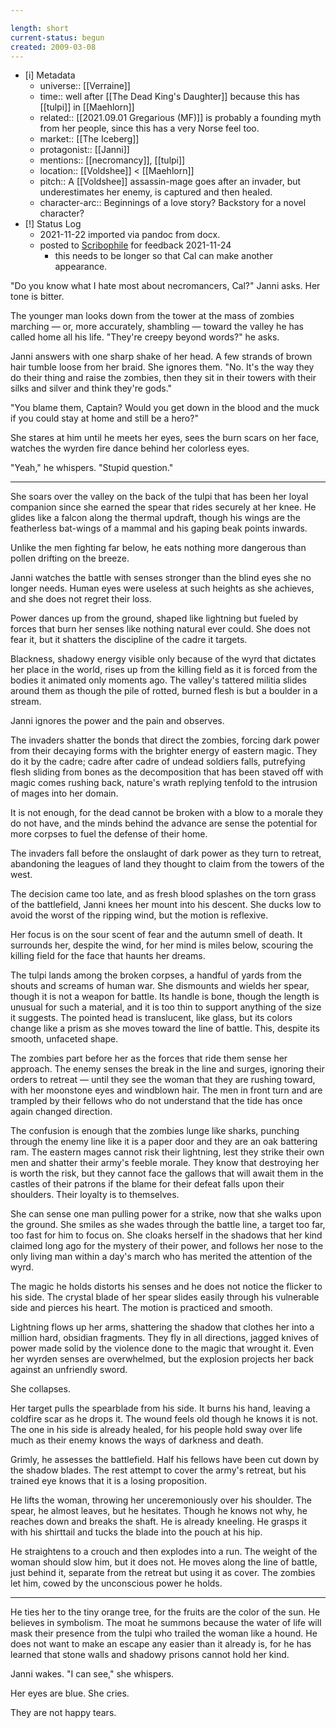 ```yaml
---

length: short
current-status: begun
created: 2009-03-08
---
```


- [i] Metadata
	- universe:: [[Verraine]] 
	- time:: well after [[The Dead King's Daughter]] because this has [[tulpi]] in [[Maehlorn]]
	- related:: [[2021.09.01 Gregarious (MF)]] is probably a founding myth from her people, since this has a very Norse feel too. 
	- market:: [[The Iceberg]]
	- protagonist:: [[Janni]]
	- mentions:: [[necromancy]], [[tulpi]]
	- location:: [[Voldshee]] < [[Maehlorn]]
	- pitch:: A [[Voldshee]] assassin-mage goes after an invader, but underestimates her enemy, is captured and then healed. 
	- character-arc:: Beginnings of a love story? Backstory for a novel character? 
- [!] Status Log
	- 2021-11-22 imported via pandoc from docx.
	- posted to [Scribophile](https://www.scribophile.com/authors/eleanor-cully/works/wyrden-eyes) for feedback 2021-11-24
		- this needs to be longer so that Cal can make another appearance. 


"Do you know what I hate most about necromancers, Cal?" Janni asks. Her tone is bitter.

The younger man looks down from the tower at the mass of zombies marching — or, more accurately, shambling — toward the valley he has called home all his life. "They're creepy beyond words?" he asks.

Janni answers with one sharp shake of her head. A few strands of brown hair tumble loose from her braid. She ignores them. "No. It's the way they do their thing and raise the zombies, then they sit in their towers with their silks and silver and think they're gods."

"You blame them, Captain? Would you get down in the blood and the muck if you could stay at home and still be a hero?"

She stares at him until he meets her eyes, sees the burn scars on her face, watches the wyrden fire dance behind her colorless eyes.

"Yeah," he whispers. "Stupid question."

* * * 

She soars over the valley on the back of the tulpi that has been her loyal companion since she earned the spear that rides securely at her knee. He glides like a falcon along the thermal updraft, though his wings are the featherless bat-wings of a mammal and his gaping beak points inwards. 

Unlike the men fighting far below, he eats nothing more dangerous than pollen drifting on the breeze. 

Janni watches the battle with senses stronger than the blind eyes she no longer needs. Human eyes were useless at such heights as she achieves, and she does not regret their loss.

Power dances up from the ground, shaped like lightning but fueled by forces that burn her senses like nothing natural ever could. She does not fear it, but it shatters the discipline of the cadre it targets. 

Blackness, shadowy energy visible only because of the wyrd that dictates her place in the world, rises up from the killing field as it is forced from the bodies it animated only moments ago. The valley's tattered militia slides around them as though the pile of rotted, burned flesh is but a boulder in a stream.

Janni ignores the power and the pain and observes.

The invaders shatter the bonds that direct the zombies, forcing dark power from their decaying forms with the brighter energy of eastern magic. They do it by the cadre; cadre after cadre of undead soldiers falls, putrefying flesh sliding from bones as the decomposition that has been staved off with magic comes rushing back, nature's wrath replying tenfold to the intrusion of mages  into her domain.

It is not enough, for the dead cannot be broken with a blow to a morale they do not have, and the minds behind the advance are sense the potential for more corpses to fuel the defense of their home. 

The invaders fall before the onslaught of dark power as they turn to retreat, abandoning the leagues of land they thought to claim from the towers of the west. 

The decision came too late, and as fresh blood splashes on the torn grass of the battlefield, Janni knees her mount into his descent. She ducks low to avoid the worst of the ripping wind, but the motion is reflexive. 

Her focus is on the sour scent of fear and the autumn smell of death. It surrounds her, despite the wind, for her mind is miles below, scouring the killing field for the face that haunts her dreams.

The tulpi lands among the broken corpses, a handful of yards from the shouts and screams of human war. She dismounts and wields her spear, though it is not a weapon for battle. Its handle is bone, though the length is unusual for such a material, and it is too thin to support anything of the size it suggests. The pointed head is translucent, like glass, but its colors change like a prism as she moves toward the line of battle. This, despite its smooth, unfaceted shape.

The zombies part before her as the forces that ride them sense her approach. The enemy senses the break in the line and surges, ignoring their orders to retreat — until they see the woman that they are rushing toward, with her moonstone eyes and windblown hair. The men in front turn and are trampled by their fellows who do not understand that the tide has once again changed direction.

The confusion is enough that the zombies lunge like sharks, punching through the enemy line like it is a paper door and they are an oak battering ram. The eastern mages cannot risk their lightning, lest they strike their own men and shatter their army's feeble morale. They know that destroying her is worth the risk, but they cannot face the gallows that will await them in the castles of their patrons if the blame for their defeat falls upon their shoulders. Their loyalty is to themselves.

She can sense one man pulling power for a strike, now that she walks upon the ground. She smiles as she wades through the battle line, a target too far, too fast for him to focus on. She cloaks herself in the shadows that her kind claimed long ago for the mystery of their power, and follows her nose to the only living man within a day's march who has merited the attention of the wyrd.

The magic he holds distorts his senses and he does not notice the flicker to his side. The crystal blade of her spear slides easily through his vulnerable side and pierces his heart. The motion is practiced and smooth.

Lightning flows up her arms, shattering the shadow that clothes her into a million hard, obsidian fragments. They fly in all directions, jagged knives of power made solid by the violence done to the magic that wrought it. Even her wyrden senses are overwhelmed, but the explosion projects her back against an unfriendly sword.

She collapses.

Her target pulls the spearblade from his side. It burns his hand, leaving a coldfire scar as he drops it. The wound feels old though he knows it is not. The one in his side is already healed, for his people hold sway over life much as their enemy knows the ways of darkness and death.

Grimly, he assesses the battlefield. Half his fellows have been cut down by the shadow blades. The rest attempt to cover the army's retreat, but his trained eye knows that it is a losing proposition.

He lifts the woman, throwing her unceremoniously over his shoulder. The spear, he almost leaves, but he hesitates. Though he knows not why, he reaches down and breaks the shaft. He is already kneeling. He grasps it with his shirttail and tucks the blade into the pouch at his hip.

He straightens to a crouch and then explodes into a run. The weight of the woman should slow him, but it does not. He moves along the line of battle, just behind it, separate from the retreat but using it as cover. The zombies let him, cowed by the unconscious power he holds.

* * * 

He ties her to the tiny orange tree, for the fruits are the color of the sun. He believes in symbolism. The moat he summons because the water of life will mask their presence from the tulpi who trailed the woman like a hound. He does not want to make an escape any easier than it already is, for he has learned that stone walls and shadowy prisons cannot hold her kind.

Janni wakes. "I can see," she whispers.

Her eyes are blue. She cries.

They are not happy tears. 